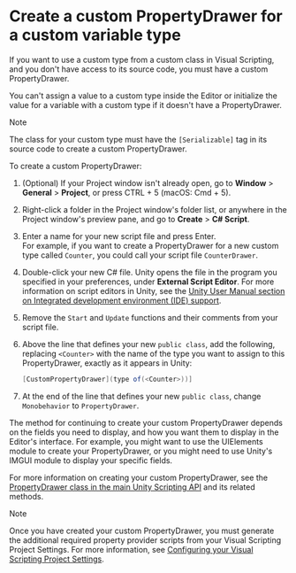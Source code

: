 # Create a custom PropertyDrawer for a custom variable type

If you want to use a custom type from a custom class in Visual Scripting, and you don't have access to its source code, you must have a custom PropertyDrawer. 

You can't assign a value to a custom type inside the Editor or initialize the value for a variable with a custom type if it doesn't have a PropertyDrawer. 

> [!NOTE]
> The class for your custom type must have the `[Serializable]` tag in its source code to create a custom PropertyDrawer.

To create a custom PropertyDrawer: 

1. (Optional) If your Project window isn't already open, go to **Window** &gt; **General** &gt; **Project**, or press CTRL + 5 (macOS: Cmd + 5).

2. Right-click a folder in the Project window's folder list, or anywhere in the Project window's preview pane, and go to **Create** &gt; **C# Script**. 

4. Enter a name for your new script file and press Enter. <br/>For example, if you want to create a PropertyDrawer for a new custom type called `Counter`, you could call your script file `CounterDrawer`.

5. Double-click your new C# file. Unity opens the file in the program you specified in your preferences, under **External Script Editor**. For more information on script editors in Unity, see the [Unity User Manual section on Integrated development environment (IDE) support](https://docs.unity3d.com/Manual/ScriptingToolsIDEs.html).

6. Remove the `Start` and `Update` functions and their comments from your script file. 

7. Above the line that defines your new `public class`, add the following, replacing `<Counter>` with the name of the type you want to assign to this PropertyDrawer, exactly as it appears in Unity: 

    ```csharp
    [CustomPropertyDrawer](type of(<Counter>))]

    ```

8. At the end of the line that defines your new `public class`, change `Monobehavior` to `PropertyDrawer`. 


The method for continuing to create your custom PropertyDrawer depends on the fields you need to display, and how you want them to display in the Editor's interface. For example, you might want to use the UIElements module to create your PropertyDrawer, or you might need to use Unity's IMGUI module to display your specific fields.

For more information on creating your custom PropertyDrawer, see the [PropertyDrawer class in the main Unity Scripting API](https://docs.unity3d.com/ScriptReference/PropertyDrawer.html) and its related methods.

> [!NOTE]
> Once you have created your custom PropertyDrawer, you must generate the additional required property provider scripts from your Visual Scripting Project Settings. For more information, see [Configuring your Visual Scripting Project Settings](vs-configuration.md).
